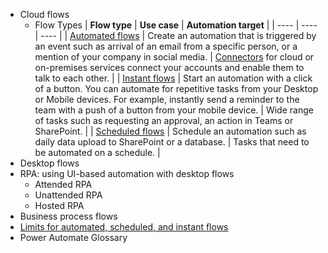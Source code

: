 - Cloud flows
	- Flow Types
	  | **Flow type** | **Use case** | **Automation target** |
	  | ---- | ---- | ---- |
	  | [Automated flows](https://learn.microsoft.com/en-us/power-automate/get-started-logic-flow) | Create an automation that is triggered by an event such as arrival of an email from a specific person, or a mention of your company in social media. | [Connectors](https://learn.microsoft.com/en-us/connectors/) for cloud or on-premises services connect your accounts and enable them to talk to each other. |
	  | [Instant flows](https://learn.microsoft.com/en-us/power-automate/mobile/mobile-create-flow) | Start an automation with a click of a button. You can automate for repetitive tasks from your Desktop or Mobile devices. For example, instantly send a reminder to the team with a push of a button from your mobile device. | Wide range of tasks such as requesting an approval, an action in Teams or SharePoint. |
	  | [Scheduled flows](https://learn.microsoft.com/en-us/power-automate/run-scheduled-tasks) | Schedule an automation such as daily data upload to SharePoint or a database. | Tasks that need to be automated on a schedule. |
- Desktop flows
- RPA: using UI-based automation with desktop flows
	- Attended RPA
	- Unattended RPA
	- Hosted RPA
- Business process flows
- [Limits for automated, scheduled, and instant flows](https://learn.microsoft.com/en-us/power-automate/limits-and-config)
- Power Automate Glossary
